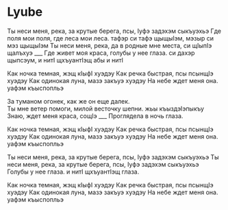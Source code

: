 # Lyube
Ты неси меня, река, за крутые берега,            псы, Iуфэ задэхэм сыкъуэхьэ
Где поля мои поля, где леса мои леса.           тафэр си тафэ щыщыIэм, мэзыр си мэз щыщыIэм
Ты неси меня, река, да в родные мне места,   си щIыпIэ щалъхуэ ___
Где живет моя краса, голубы у нее глаза.       си дахэр щыпсэум, и нитI щхъуантIэщ абы и нитI

Как ночка темная,                                        жэщ кIыфI хуэдэу
Как речка быстрая,                                       псы псынщIэ хуэдэу
Как одинокая луна,                                      мазэ закъуэ хуэдэу
На небе ждет меня она.                                уафэм къыспопльэ

За туманом огонек, как же он еще далек.  
Ты мне ветер помоги, милой весточку шепни.  жьы къыздэIэпыкъу
Знаю, ждет меня краса,                                    сощIэ ___
Проглядела в ночь глаза.

Как ночка темная,                                        жэщ кIыфI хуэдэу
Как речка быстрая,                                       псы псынщIэ хуэдэу
Как одинокая луна,                                      мазэ закъуэ хуэдэу
На небе ждет меня она.                                уафэм къыспопльэ

Ты неси меня, река, за крутые берега,            псы, Iуфэ задэхэм сыкъуэхьэ
Ты неси меня, река, за крутые берега,            псы, Iуфэ задэхэм сыкъуэхьэ  
Голубы у нее глаза.                                       и нитI щхъуантIэщ глаза.

Как ночка темная,                                        жэщ кIыфI хуэдэу
Как речка быстрая,                                       псы псынщIэ хуэдэу
Как одинокая луна,                                      мазэ закъуэ хуэдэу
На небе ждет меня она.                                уафэм къыспопльэ